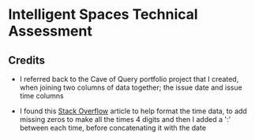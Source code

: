 # Intelligent Spaces Technical Assessment #


## Credits

* I referred back to the Cave of Query portfolio project that I created, when joining two columns of data together; the issue date and issue time columns

* I found this [Stack Overflow](https://stackoverflow.com/questions/21620602/add-leading-zero-python) article to help format the time data, to add missing zeros to make all the times 4 digits and then I added a ':' between each time, before concatenating it with the date



